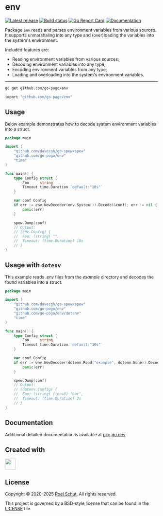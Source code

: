 env
===
[![Latest release][latest-release-img]][latest-release-url]
[![Build status][build-status-img]][build-status-url]
[![Go Report Card][report-img]][report-url]
[![Documentation][doc-img]][doc-url]

[latest-release-img]: https://img.shields.io/github/release/go-pogo/env.svg?label=latest

[latest-release-url]: https://github.com/go-pogo/env/releases

[build-status-img]: https://github.com/go-pogo/env/actions/workflows/test.yml/badge.svg

[build-status-url]: https://github.com/go-pogo/env/actions/workflows/test.yml

[report-img]: https://goreportcard.com/badge/github.com/go-pogo/env

[report-url]: https://goreportcard.com/report/github.com/go-pogo/env

[doc-img]: https://godoc.org/github.com/go-pogo/env?status.svg

[doc-url]: https://pkg.go.dev/github.com/go-pogo/env


Package `env` reads and parses environment variables from various sources. 
It supports unmarshaling into any type and (over)loading the variables into the 
system's environment.

Included features are:
* Reading environment variables from various sources;
* Decoding environment variables into any type;
* Encoding environment variables from any type;
* Loading and overloading into the system's environment variables.

<hr>

```sh
go get github.com/go-pogo/env
```

```sh
import "github.com/go-pogo/env"
```

## Usage

Below example demonstrates how to decode system environment variables into a struct.

```go
package main

import (
    "github.com/davecgh/go-spew/spew"
    "github.com/go-pogo/env"
    "time"
)

func main() {
    type Config struct {
        Foo     string
        Timeout time.Duration `default:"10s"`
    }

    var conf Config
    if err := env.NewDecoder(env.System()).Decode(&conf); err != nil {
        panic(err)
    }

    spew.Dump(conf)
    // Output:
    // (env.Config) {
    //  Foo: (string) "",
    //  Timeout: (time.Duration) 10s
    // }
}
```

## Usage with `dotenv`

This example reads .env files from the _example_ directory and decodes the found variables into a struct.
```go
package main

import (
    "github.com/davecgh/go-spew/spew"
    "github.com/go-pogo/env"
    "github.com/go-pogo/env/dotenv"
    "time"
)

func main() {
    type Config struct {
        Foo     string
        Timeout time.Duration `default:"10s"`
    }

    var conf Config
    if err := env.NewDecoder(dotenv.Read("example", dotenv.None)).Decode(&conf); err != nil {
        panic(err)
    }

    spew.Dump(conf)
    // Output:
    // (dotenv.Config) {
    //  Foo: (string) (len=3) "bar",
    //  Timeout: (time.Duration) 2s
    // }
}
```

## Documentation

Additional detailed documentation is available at [pkg.go.dev][doc-url]

## Created with

<a href="https://www.jetbrains.com/?from=go-pogo" target="_blank"><img src="https://resources.jetbrains.com/storage/products/company/brand/logos/GoLand_icon.png" width="35" /></a>

## License

Copyright © 2020-2025 [Roel Schut](https://roelschut.nl). All rights reserved.

This project is governed by a BSD-style license that can be found in the [LICENSE](LICENSE) file.
